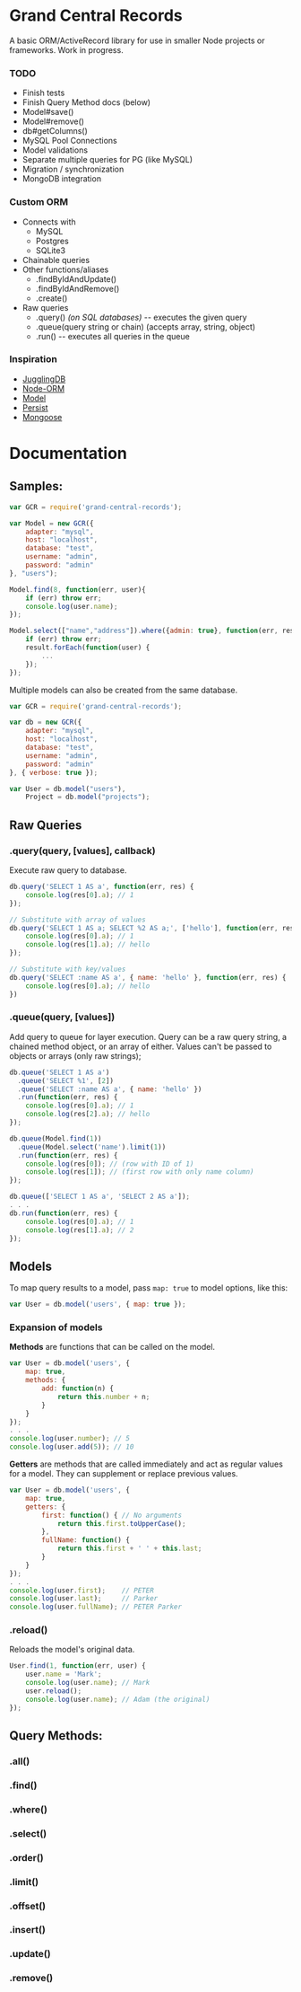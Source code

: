 # Grand Central Records

A basic ORM/ActiveRecord library for use in smaller Node projects or frameworks. Work in progress.

### TODO

* Finish tests
* Finish Query Method docs (below)
* Model#save()
* Model#remove()
* db#getColumns()
* MySQL Pool Connections
* Model validations
* Separate multiple queries for PG (like MySQL)
* Migration / synchronization
* MongoDB integration

### Custom ORM

* Connects with
    * MySQL
    * Postgres
    * SQLite3
* Chainable queries
* Other functions/aliases
    * .findByIdAndUpdate()
    * .findByIdAndRemove()
    * .create()
* Raw queries
    * .query() *(on SQL databases)* -- executes the given query
    * .queue(query string or chain) (accepts array, string, object)
    * .run() -- executes all queries in the queue

### Inspiration

* [JugglingDB](https://github.com/1602/jugglingdb)
* [Node-ORM](https://github.com/dresende/node-orm2)
* [Model](https://npmjs.org/package/model)
* [Persist](https://npmjs.org/package/persist)
* [Mongoose](https://npmjs.org/package/mongoose)

# Documentation

## Samples:
```js
var GCR = require('grand-central-records');

var Model = new GCR({
    adapter: "mysql",
    host: "localhost",
    database: "test",
    username: "admin",
    password: "admin"
}, "users");

Model.find(8, function(err, user){
    if (err) throw err;
    console.log(user.name);
});

Model.select(["name","address"]).where({admin: true}, function(err, result) {
    if (err) throw err;
    result.forEach(function(user) {
        ...
    });
});
```

Multiple models can also be created from the same database.
```js
var GCR = require('grand-central-records');

var db = new GCR({
    adapter: "mysql",
    host: "localhost",
    database: "test",
    username: "admin",
    password: "admin"
}, { verbose: true });

var User = db.model("users"),
    Project = db.model("projects");
```

## Raw Queries

### .query(query, [values], callback)

Execute raw query to database.
```js
db.query('SELECT 1 AS a', function(err, res) {
    console.log(res[0].a); // 1
});

// Substitute with array of values
db.query('SELECT 1 AS a; SELECT %2 AS a;', ['hello'], function(err, res) {
    console.log(res[0].a); // 1
    console.log(res[1].a); // hello
});

// Substitute with key/values
db.query('SELECT :name AS a', { name: 'hello' }, function(err, res) {
    console.log(res[0].a); // hello
})
```

### .queue(query, [values])

Add query to queue for layer execution. Query can be a raw query string, a chained method object, or an array of either. Values can't be passed to objects or arrays (only raw strings);
```js
db.queue('SELECT 1 AS a')
  .queue('SELECT %1', [2])
  .queue('SELECT :name AS a', { name: 'hello' })
  .run(function(err, res) {
    console.log(res[0].a); // 1
    console.log(res[2].a); // hello
});

db.queue(Model.find(1))
  .queue(Model.select('name').limit(1))
  .run(function(err, res) {
    console.log(res[0]); // (row with ID of 1)
    console.log(res[1]); // (first row with only name column)
});

db.queue(['SELECT 1 AS a', 'SELECT 2 AS a']);
. . .
db.run(function(err, res) {
    console.log(res[0].a); // 1
    console.log(res[1].a); // 2
});
```

## Models

To map query results to a model, pass `map: true` to model options, like this:
```js
var User = db.model('users', { map: true });
```

### Expansion of models

__Methods__ are functions that can be called on the model.
```js
var User = db.model('users', {
    map: true,
    methods: {
        add: function(n) {
            return this.number + n;
        }
    }
});
. . .
console.log(user.number); // 5
console.log(user.add(5)); // 10
```

__Getters__ are methods that are called immediately and act as regular values for a model. They can supplement or replace previous values.
```js
var User = db.model('users', {
    map: true,
    getters: {
        first: function() { // No arguments
            return this.first.toUpperCase();
        },
        fullName: function() {
            return this.first + ' ' + this.last;
        }
    }
});
. . .
console.log(user.first);    // PETER
console.log(user.last);     // Parker
console.log(user.fullName); // PETER Parker
```

### .reload()

Reloads the model's original data.
```js
User.find(1, function(err, user) {
    user.name = 'Mark';
    console.log(user.name); // Mark
    user.reload();
    console.log(user.name); // Adam (the original)
});
```

## Query Methods:

### .all()
### .find()
### .where()
### .select()
### .order()
### .limit()
### .offset()
### .insert()
### .update()
### .remove()
